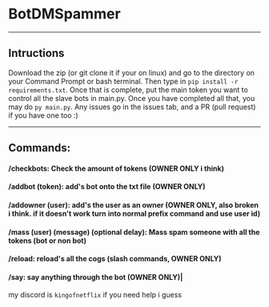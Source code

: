 # BotDMSpammer
-------------------------------------------------------------------

## Intructions
Download the zip (or git clone it if your on linux) and go to the directory on your Command Prompt or bash terminal. Then type in `pip install -r requirements.txt`. Once that is complete, put the main token you want to control all the slave bots in main.py. Once you have completed all that, you may do `py main.py`. Any issues go in the issues tab, and a PR (pull request) if you have one too :)

-------------------------------------------------------------------

## Commands:
#### /checkbots: Check the amount of tokens (OWNER ONLY i think)
#### /addbot (token): add's bot onto the txt file (OWNER ONLY)
#### /addowner (user): add's the user as an owner (OWNER ONLY, also broken i think. if it doesn't work turn into normal prefix command and use user id)
#### /mass (user) (message) (optional delay): Mass spam someone with all the tokens (bot or non bot)
#### /reload: reload's all the cogs (slash commands, OWNER ONLY)
#### /say: say anything through the bot (OWNER ONLY)|

my discord is `kingofnetflix` if you need help i guess


